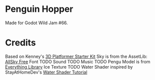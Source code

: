 # Penguin Hopper
Made for Godot Wild Jam #66.

# Credits
Based on Kenney's [3D Platformer Starter Kit](https://github.com/KenneyNL/Starter-Kit-3D-Platformer)
Sky is from the AssetLib: [AllSky Free](https://godotengine.org/asset-library/asset/579)
Font TODO
Sound TODO
Music TODO
Pengu Model is from [Everything Library](https://davidoreilly.itch.io/everything-library-animals)
Ice Texture TODO
Water Shader inspired by StayAtHomeDev's [Water Shader Tutorial](https://stayathomedev.com/tutorials/single-plane-water-shader)